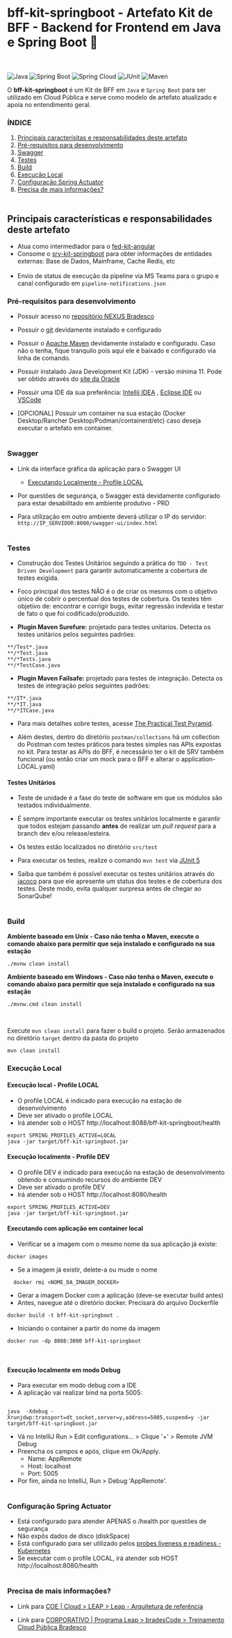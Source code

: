 # bff-kit-springboot - Artefato Kit de BFF - Backend for Frontend em Java e Spring Boot :rocket:

<br /><br />
![Java](https://img.shields.io/badge/Java-17-green?style=plastic&logo=java)
![Spring Boot](https://img.shields.io/badge/SpringBoot-2.7.5-green?style=plastic&logo=spring)
![Spring Cloud](https://img.shields.io/badge/SpringCloud-2021.0.3-green?style=plastic&logo=spring)
![JUnit](https://img.shields.io/badge/JUnit-5-green?style=plastic&)
![Maven](https://img.shields.io/badge/Maven-green?style=plastic)

O **bff-kit-springboot** é um Kit de BFF em `Java` e `Spring Boot` para ser utilizado em Cloud Pública e serve como
modelo de artefato atualizado e apoia no entendimento geral.
<br />

### ÍNDICE

1. [ Principais caracterísitas e responsabilidades deste artefato ](#principaisCaracteristicasResponsabilidade)
2. [ Pré-requisitos para desenvolvimento ](#preRequisitosDesenvolvimento)
3. [ Swagger ](#swagger)
4. [ Testes ](#testes)
5. [ Build ](#build)
6. [ Execução Local ](#execucaoLocal)
7. [ Configuração Spring Actuator ](#springActuator)
8. [ Precisa de mais informações? ](#maisInformacoes)
   <br /><br />

<a name="principaisCaracteristicasResponsabilidade"></a>

## Principais características e responsabilidades deste artefato

- Atua como intermediador para
  o [fed-kit-angular](https://bitbucket.bradesco.com.br:8443/projects/ENGCL/repos/fed-kit-angular/browse)
- Consome o [srv-kit-springboot](https://bitbucket.bradesco.com.br:8443/projects/ENGCL/repos/srv-kit-springboot/browse)
  para obter informações de entidades externas: Base de Dados, Mainframe, Cache Redis, etc
  <br /><br />
- Envio de status de execução da pipeline via MS Teams para o grupo e canal configurado em `pipeline-notifications.json`

<a name="preRequisitosDesenvolvimento"></a>

### Pré-requisitos para desenvolvimento

- Possuir acesso no [repositório NEXUS Bradesco](https://nexusrepository.bradesco.com.br:8443/)

- Possuir o [git](https://git-scm.com/) devidamente instalado e configurado

- Possuir o [Apache Maven](https://maven.apache.org/download.cgi) devidamente instalado e configurado. Caso não o tenha,
  fique tranquilo pois aqui ele é baixado e configurado via linha de comando.

- Possuir instalado Java Development Kit (JDK) - versão mínima 11. Pode ser obtido
  através do [site da Oracle](https://www.oracle.com/java/technologies/javase-downloads.html)

- Possuir uma IDE da sua preferência: [Intellij IDEA](https://www.jetbrains.com/idea/)
  , [Eclipse IDE](https://www.eclipse.org/ide/) ou [VSCode](https://code.visualstudio.com/download)

- [OPCIONAL] Possuir um container na sua estação (Docker Desktop/Rancher Desktop/Podman/containerd/etc) caso deseja
  executar o artefato em container.
  <br /><br />

<a name="swagger"></a>

### Swagger

- Link da interface gráfica da aplicação para o Swagger UI
    - [Executando Localmente - Profile LOCAL](http://localhost:8088/bff-kit-springboot/swagger-ui/index.html)

- Por questões de segurança, o Swagger está devidamente configurado para estar desabilitado em ambiente produtivo - PRD

- Para utilização em outro ambiente deverá utilizar o IP do servidor: `http://IP_SERVIDOR:8080/swagger-ui/index.html`
  <br /><br />

<a name="testes"></a>

### Testes

- Construção dos Testes Unitários seguindo a prática
  do `TDD - Test Driven Development` para garantir automaticamente a cobertura de testes
  exigida.

- Foco principal dos testes NÃO é o de criar os mesmos com o objetivo único de cobrir o percentual dos testes de
  cobertura. Os testes têm
  objetivo de: encontrar e corrigir bugs, evitar regressão indevida e testar de fato o que foi
  codificado/produzido.

- **Plugin Maven Surefure:** projetado para testes unitarios. Detecta os testes unitários pelos seguintes padrões:

```
**/Test*.java
**/*Test.java
**/*Tests.java
**/*TestCase.java
```

- **Plugin Maven Failsafe:** projetado para testes de integração. Detecta os testes de integração pelos seguintes
  padrões:

```
**/IT*.java
**/*IT.java
**/*ITCase.java
```

- Para mais detalhes sobre testes,
  acesse [The Practical Test Pyramid](https://martinfowler.com/articles/practical-test-pyramid.html).
  <br />

- Além destes, dentro do diretório `postman/collections` há um collection do Postman com testes práticos para testes
  simples nas APIs expostas no kit. Para testar as APIs do BFF, é necessário ter o kit de SRV também funcional (ou então
  criar um mock para o BFF e alterar o application-LOCAL.yaml)

#### Testes Unitários

- Teste de unidade é a fase do teste de software em que os módulos são testados individualmente.

- É sempre importante executar os testes unitários localmente e garantir que todos estejam passando **antes** de
  realizar
  um *pull request* para a branch dev e/ou release/esteira.

- Os testes estão localizados no diretório `src/test`

- Para executar os testes, realize o comando `mvn test` via [JUnit 5](https://junit.org/junit5/docs/current/user-guide/)

- Saiba que também é possível executar os testes unitários através do [jacoco](https://www.baeldung.com/jacoco) para que
  ele apresente um status dos testes e de cobertura
  dos testes. Deste modo, evita qualquer surpresa antes de chegar ao SonarQube!
  <br /><br />

<a name="build"></a>

### Build

**Ambiente baseado em Unix - Caso não tenha o Maven, execute o comando abaixo para permitir que seja instalado e
configurado na sua estação**

```
./mvnw clean install
```

**Ambiente baseado em Windows - Caso não tenha o Maven, execute o comando abaixo para permitir que seja instalado e
configurado na sua estação**

```
./mvnw.cmd clean install
```

<br />

Execute `mvn clean install` para fazer o build o projeto. Serão armazenados no diretório `target` dentro da pasta do
projeto

```
mvn clean install
```

<a name="execucaoLocal"></a>

### Execução Local

#### Execução local - Profile LOCAL

- O profile LOCAL é indicado para execução na estação de desenvolvimento
- Deve ser ativado o profile LOCAL
- Irá atender sob o HOST http://localhost:8088/bff-kit-springboot/health

```
export SPRING_PROFILES_ACTIVE=LOCAL
java -jar target/bff-kit-springboot.jar

```

#### Execução localmente - Profile DEV

- O profile DEV é indicado para execução na estação de desenvolvimento obtendo e consumindo recursos do ambiente DEV
- Deve ser ativado o profile DEV
- Irá atender sob o HOST http://localhost:8080/health

```
export SPRING_PROFILES_ACTIVE=DEV
java -jar target/bff-kit-springboot.jar

```

#### Executando com aplicação em container local

* Verificar se a imagem com o mesmo nome da sua aplicação já existe:

```
docker images
```

* Se a imagem já existir, delete-a ou mude o nome

```
  docker rmi <NOME_DA_IMAGEM_DOCKER>
```

* Gerar a imagem Docker com a aplicação (deve-se executar build antes)
* Antes, navegue até o diretório docker. Precisará do arquivo Dockerfile

```
docker build -t bff-kit-springboot .
```

* Iniciando o container a partir do nome da imagem

```
docker run -dp 8088:3000 bff-kit-springboot
```

<br />

#### Execução localmente em modo Debug

- Para executar em modo debug com a IDE
- A aplicação vai realizar bind na porta 5005:

```

java  -Xdebug -Xrunjdwp:transport=dt_socket,server=y,address=5005,suspend=y -jar target/bff-kit-springboot.jar

```

- Vá no IntelliJ Run > Edit configurations... > Clique '+' > Remote JVM Debug
- Preencha os campos e após, clique em Ok/Apply.
    - Name: AppRemote
    - Host: localhost
    - Port: 5005
- Por fim, ainda no IntelliJ, Run > Debug 'AppRemote'.
  <br /><br />

<a name="springActuator"></a>

### Configuração Spring Actuator

- Está configurado para atender APENAS o /health por questões de segurança
- Não expõs dados de disco (diskSpace)
- Está configurado para ser utilizado
  pelos [probes liveness e readiness - Kubernetes](https://kubernetes.io/docs/tasks/configure-pod-container/configure-liveness-readiness-startup-probes/)
- Se executar com o profile LOCAL, irá atender sob HOST http://localhost:8080/health
  <br /><br />

<a name="maisInformacoes"></a>

### Precisa de mais informações?

- Link
  para [COE | Cloud > LEAP > Leap - Arquitetura de referência](https://confluence.bradesco.com.br:8443/pages/viewpage.action?pageId=136730699)

- Link
  para [CORPORATIVO | Programa Leap > bradesCode > Treinamento Cloud Pública Bradesco](https://confluence.bradesco.com.br:8443/pages/viewpage.action?pageId=244976149)
